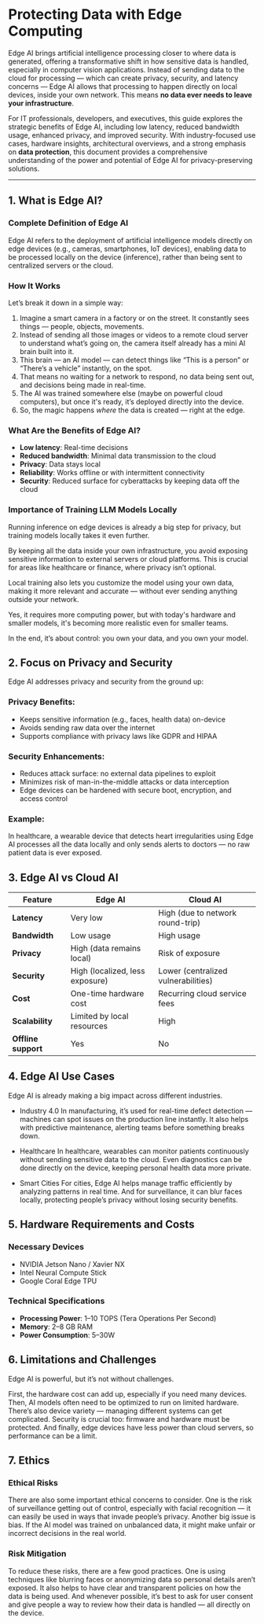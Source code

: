 # Protecting Data with Edge Computing

Edge AI brings artificial intelligence processing closer to where data is generated, offering a transformative shift in how sensitive data is handled, especially in computer vision applications. Instead of sending data to the cloud for processing — which can create privacy, security, and latency concerns — Edge AI allows that processing to happen directly on local devices, inside your own network. This means **no data ever needs to leave your infrastructure**.

For IT professionals, developers, and executives, this guide explores the strategic benefits of Edge AI, including low latency, reduced bandwidth usage, enhanced privacy, and improved security. With industry-focused use cases, hardware insights, architectural overviews, and a strong emphasis on **data protection**, this document provides a comprehensive understanding of the power and potential of Edge AI for privacy-preserving solutions.

---

## 1. What is Edge AI?

### Complete Definition of Edge AI

Edge AI refers to the deployment of artificial intelligence models directly on edge devices (e.g., cameras, smartphones, IoT devices), enabling data to be processed locally on the device (inference), rather than being sent to centralized servers or the cloud.

### How It Works

Let’s break it down in a simple way:

1. Imagine a smart camera in a factory or on the street. It constantly sees things — people, objects, movements.
2. Instead of sending all those images or videos to a remote cloud server to understand what’s going on, the camera itself already has a mini AI brain built into it.
3. This brain — an AI model — can detect things like “This is a person” or “There’s a vehicle” instantly, on the spot.
4. That means no waiting for a network to respond, no data being sent out, and decisions being made in real-time.
5. The AI was trained somewhere else (maybe on powerful cloud computers), but once it's ready, it’s deployed directly into the device.
6. So, the magic happens _where_ the data is created — right at the edge.

### What Are the Benefits of Edge AI?

- **Low latency**: Real-time decisions
- **Reduced bandwidth**: Minimal data transmission to the cloud
- **Privacy**: Data stays local
- **Reliability**: Works offline or with intermittent connectivity
- **Security**: Reduced surface for cyberattacks by keeping data off the cloud

### Importance of Training LLM Models Locally

Running inference on edge devices is already a big step for privacy, but training models locally takes it even further.

By keeping all the data inside your own infrastructure, you avoid exposing sensitive information to external servers or cloud platforms. This is crucial for areas like healthcare or finance, where privacy isn’t optional.

Local training also lets you customize the model using your own data, making it more relevant and accurate — without ever sending anything outside your network.

Yes, it requires more computing power, but with today's hardware and smaller models, it's becoming more realistic even for smaller teams.

In the end, it’s about control: you own your data, and you own your model.

## 2. Focus on Privacy and Security

Edge AI addresses privacy and security from the ground up:

### Privacy Benefits:

- Keeps sensitive information (e.g., faces, health data) on-device
- Avoids sending raw data over the internet
- Supports compliance with privacy laws like GDPR and HIPAA

### Security Enhancements:

- Reduces attack surface: no external data pipelines to exploit
- Minimizes risk of man-in-the-middle attacks or data interception
- Edge devices can be hardened with secure boot, encryption, and access control

### Example:

In healthcare, a wearable device that detects heart irregularities using Edge AI processes all the data locally and only sends alerts to doctors — no raw patient data is ever exposed.

## 3. Edge AI vs Cloud AI

| Feature             | Edge AI                         | Cloud AI                            |
| ------------------- | ------------------------------- | ----------------------------------- |
| **Latency**         | Very low                        | High (due to network round-trip)    |
| **Bandwidth**       | Low usage                       | High usage                          |
| **Privacy**         | High (data remains local)       | Risk of exposure                    |
| **Security**        | High (localized, less exposure) | Lower (centralized vulnerabilities) |
| **Cost**            | One-time hardware cost          | Recurring cloud service fees        |
| **Scalability**     | Limited by local resources      | High                                |
| **Offline support** | Yes                             | No                                  |

## 4. Edge AI Use Cases

Edge AI is already making a big impact across different industries.

- Industry 4.0
  In manufacturing, it’s used for real-time defect detection — machines can spot issues on the production line instantly.
  It also helps with predictive maintenance, alerting teams before something breaks down.

- Healthcare
  In healthcare, wearables can monitor patients continuously without sending sensitive data to the cloud.
  Even diagnostics can be done directly on the device, keeping personal health data more private.

- Smart Cities
  For cities, Edge AI helps manage traffic efficiently by analyzing patterns in real time.
  And for surveillance, it can blur faces locally, protecting people’s privacy without losing security benefits.

## 5. Hardware Requirements and Costs

### Necessary Devices

- NVIDIA Jetson Nano / Xavier NX
- Intel Neural Compute Stick
- Google Coral Edge TPU

### Technical Specifications

- **Processing Power**: 1–10 TOPS (Tera Operations Per Second)
- **Memory**: 2–8 GB RAM
- **Power Consumption**: 5–30W

## 6. Limitations and Challenges

Edge AI is powerful, but it’s not without challenges.

First, the hardware cost can add up, especially if you need many devices.
Then, AI models often need to be optimized to run on limited hardware.
There’s also device variety — managing different systems can get complicated.
Security is crucial too: firmware and hardware must be protected.
And finally, edge devices have less power than cloud servers, so performance can be a limit.

## 7. Ethics

### Ethical Risks

There are also some important ethical concerns to consider.
One is the risk of surveillance getting out of control, especially with facial recognition — it can easily be used in ways that invade people’s privacy.
Another big issue is bias. If the AI model was trained on unbalanced data, it might make unfair or incorrect decisions in the real world.

### Risk Mitigation

To reduce these risks, there are a few good practices.
One is using techniques like blurring faces or anonymizing data so personal details aren’t exposed.
It also helps to have clear and transparent policies on how the data is being used.
And whenever possible, it’s best to ask for user consent and give people a way to review how their data is handled — all directly on the device.
